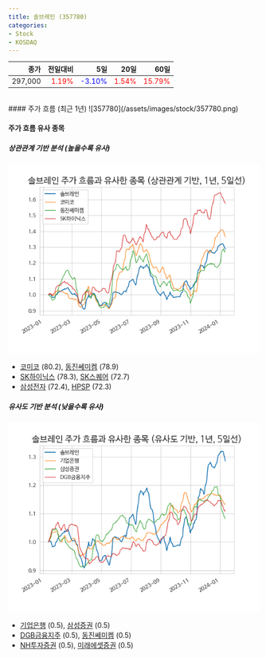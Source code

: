 ```yaml
---
title: 솔브레인 (357780)
categories:
- Stock
- KOSDAQ
---
```


|종가|전일대비|5일|20일|60일|
|---:|-------:|--:|---:|---:|
|297,000|<span style="color: red">1.19%</span>|<span style="color: blue">-3.10%</span>|<span style="color: red">1.54%</span>|<span style="color: red">15.79%</span>|

<!-- more -->
<br>
#### 주가 흐름 (최근 1년)
![357780](/assets/images/stock/357780.png)


#### 주가 흐름 유사 종목


##### 상관관계 기반 분석 (높을수록 유사)
![357780](/assets/images/stock/357780_corr.png)
- [코미코](/183300/) (80.2), [동진쎄미켐](/005290/) (78.9)
- [SK하이닉스](/000660/) (78.3), [SK스퀘어](/402340/) (72.7)
- [삼성전자](/005930/) (72.4), [HPSP](/403870/) (72.3)


##### 유사도 기반 분석 (낮을수록 유사)	
![357780](/assets/images/stock/357780_sim.png)
- [기업은행](/024110/) (0.5), [삼성증권](/016360/) (0.5)
- [DGB금융지주](/139130/) (0.5), [동진쎄미켐](/005290/) (0.5)
- [NH투자증권](/005940/) (0.5), [미래에셋증권](/006800/) (0.5)